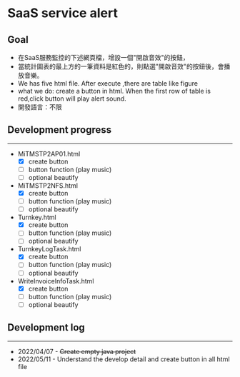 # SaaS service alert
## Goal
- 在SaaS服務監控的下述網頁檔，增設一個"開啟音效"的按鈕，
- 當統計圖表的最上方的一筆資料是紅色的，則點選"開啟音效"的按鈕後，會播放音樂。
- We has five html file. After execute ,there are table like figure
- what we do: create a button in html. When the first row of table is red,click button will play alert sound.
- 開發語言：不限


## Development progress
---
- MiTMSTP2AP01.html
    - [x] create button
    - [ ] button function (play music)
    - [ ] optional beautify
- MiTMSTP2NFS.html
    - [x] create button
    - [ ] button function (play music)
    - [ ] optional beautify
- Turnkey.html
    - [x] create button
    - [ ] button function (play music)
    - [ ] optional beautify
- TurnkeyLogTask.html
    - [x] create button
    - [ ] button function (play music)
    - [ ] optional beautify
- WriteInvoiceInfoTask.html
    - [x] create button
    - [ ] button function (play music)
    - [ ] optional beautify
## Development log
---
- 2022/04/07 - ~~Create empty java project~~
- 2022/05/11 - Understand the develop detail and create button in all html file